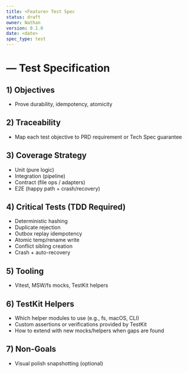 ```yaml
---
title: <Feature> Test Spec
status: draft
owner: Nathan
version: 0.1.0
date: <date>
spec_type: test
---
```


# <Feature> — Test Specification

## 1) Objectives
- Prove durability, idempotency, atomicity

## 2) Traceability
- Map each test objective to PRD requirement or Tech Spec guarantee

## 3) Coverage Strategy
- Unit (pure logic)
- Integration (pipeline)
- Contract (file ops / adapters)
- E2E (happy path + crash/recovery)

## 4) Critical Tests (TDD Required)
- Deterministic hashing
- Duplicate rejection
- Outbox replay idempotency
- Atomic temp/rename write
- Conflict sibling creation
- Crash + auto-recovery

## 5) Tooling
- Vitest, MSW/fs mocks, TestKit helpers

## 6) TestKit Helpers
- Which helper modules to use (e.g., fs, macOS, CLI)
- Custom assertions or verifications provided by TestKit
- How to extend with new mocks/helpers when gaps are found

## 7) Non-Goals
- Visual polish snapshotting (optional)
